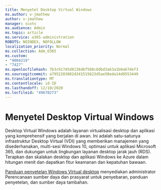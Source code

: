 ```yaml
---
title: Menyetel Desktop Virtual Windows
ms.author: v-jmathew
author: v-jmathew
manager: scotv
ms.audience: Admin
ms.topic: article
ms.service: o365-administration
ROBOTS: NOINDEX, NOFOLLOW
localization_priority: Normal
ms.collection: Adm_O365
ms.custom:
- "9004219"
- "7427"
ms.openlocfilehash: 7b3c91745d8136d6f508c8dbd3a63a1b0a67def3
ms.sourcegitcommit: a7952283882d341515623d5ae58eda14d0553449
ms.translationtype: MT
ms.contentlocale: id-ID
ms.lasthandoff: 12/10/2020
ms.locfileid: "49678273"
---
```

# <a name="set-up-windows-virtual-desktop"></a>Menyetel Desktop Virtual Windows

Desktop Virtual Windows adalah layanan virtualisasi desktop dan aplikasi yang komprehensif yang berjalan di awan. Ini adalah satu-satunya infrastruktur Desktop Virtual (VDI) yang memberikan manajemen yang disederhanakan, multi-sesi Windows 10, optimasi untuk aplikasi Microsoft 365, dan dukungan untuk lingkungan layanan desktop jarak jauh (RDS). Terapkan dan skalakan desktop dan aplikasi Windows ke Azure dalam hitungan menit dan dapatkan fitur keamanan dan kepatuhan bawaan.

[Panduan penyetelan Windows Virtual desktop](https://go.microsoft.com/fwlink/?linkid=2146236) menyediakan administrator Perencanaan sumber daya dan prasyarat untuk penyebaran, panduan penyetelan, dan sumber daya tambahan.
